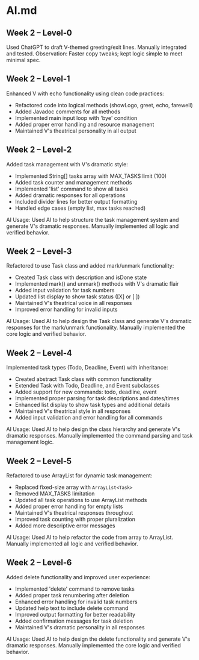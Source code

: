 # AI.md
## Week 2 – Level‑0
Used ChatGPT to draft V-themed greeting/exit lines. Manually integrated and tested.
Observation: Faster copy tweaks; kept logic simple to meet minimal spec.

## Week 2 – Level‑1
Enhanced V with echo functionality using clean code practices:
- Refactored code into logical methods (showLogo, greet, echo, farewell)
- Added Javadoc comments for all methods
- Implemented main input loop with 'bye' condition
- Added proper error handling and resource management
- Maintained V's theatrical personality in all output

## Week 2 – Level‑2
Added task management with V's dramatic style:
- Implemented String[] tasks array with MAX_TASKS limit (100)
- Added task counter and management methods
- Implemented 'list' command to show all tasks
- Added dramatic responses for all operations
- Included divider lines for better output formatting
- Handled edge cases (empty list, max tasks reached)

AI Usage: Used AI to help structure the task management system and generate V's dramatic responses. Manually implemented all logic and verified behavior.

## Week 2 – Level‑3
Refactored to use Task class and added mark/unmark functionality:
- Created Task class with description and isDone state
- Implemented mark() and unmark() methods with V's dramatic flair
- Added input validation for task numbers
- Updated list display to show task status ([X] or [ ])
- Maintained V's theatrical voice in all responses
- Improved error handling for invalid inputs

AI Usage: Used AI to help design the Task class and generate V's dramatic responses for the mark/unmark functionality. Manually implemented the core logic and verified behavior.

## Week 2 – Level‑4
Implemented task types (Todo, Deadline, Event) with inheritance:
- Created abstract Task class with common functionality
- Extended Task with Todo, Deadline, and Event subclasses
- Added support for new commands: todo, deadline, event
- Implemented proper parsing for task descriptions and dates/times
- Enhanced list display to show task types and additional details
- Maintained V's theatrical style in all responses
- Added input validation and error handling for all commands

AI Usage: Used AI to help design the class hierarchy and generate V's dramatic responses. Manually implemented the command parsing and task management logic.

## Week 2 – Level‑5
Refactored to use ArrayList for dynamic task management:
- Replaced fixed-size array with `ArrayList<Task>`
- Removed MAX_TASKS limitation
- Updated all task operations to use ArrayList methods
- Added proper error handling for empty lists
- Maintained V's theatrical responses throughout
- Improved task counting with proper pluralization
- Added more descriptive error messages

AI Usage: Used AI to help refactor the code from array to ArrayList. Manually implemented all logic and verified behavior.

## Week 2 – Level‑6
Added delete functionality and improved user experience:
- Implemented 'delete' command to remove tasks
- Added proper task renumbering after deletion
- Enhanced error handling for invalid task numbers
- Updated help text to include delete command
- Improved output formatting for better readability
- Added confirmation messages for task deletion
- Maintained V's dramatic personality in all responses

AI Usage: Used AI to help design the delete functionality and generate V's dramatic responses. Manually implemented the core logic and verified behavior.
